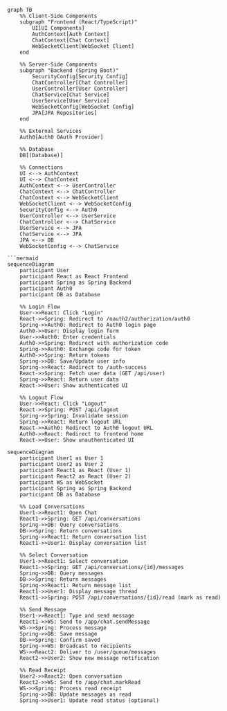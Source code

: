 ```mermaid
graph TB
    %% Client-Side Components
    subgraph "Frontend (React/TypeScript)"
        UI[UI Components]
        AuthContext[Auth Context]
        ChatContext[Chat Context]
        WebSocketClient[WebSocket Client]
    end
    
    %% Server-Side Components
    subgraph "Backend (Spring Boot)"
        SecurityConfig[Security Config]
        ChatController[Chat Controller]
        UserController[User Controller]
        ChatService[Chat Service]
        UserService[User Service]
        WebSocketConfig[WebSocket Config]
        JPA[JPA Repositories]
    end
    
    %% External Services
    Auth0[Auth0 OAuth Provider]
    
    %% Database
    DB[(Database)]
    
    %% Connections
    UI <--> AuthContext
    UI <--> ChatContext
    AuthContext <--> UserController
    ChatContext <--> ChatController
    ChatContext <--> WebSocketClient
    WebSocketClient <--> WebSocketConfig
    SecurityConfig <--> Auth0
    UserController <--> UserService
    ChatController <--> ChatService
    UserService <--> JPA
    ChatService <--> JPA
    JPA <--> DB
    WebSocketConfig <--> ChatService

```mermaid
sequenceDiagram
    participant User
    participant React as React Frontend
    participant Spring as Spring Backend
    participant Auth0
    participant DB as Database
    
    %% Login Flow
    User->>React: Click "Login"
    React->>Spring: Redirect to /oauth2/authorization/auth0
    Spring->>Auth0: Redirect to Auth0 login page
    Auth0->>User: Display login form
    User->>Auth0: Enter credentials
    Auth0->>Spring: Redirect with authorization code
    Spring->>Auth0: Exchange code for token
    Auth0->>Spring: Return tokens
    Spring->>DB: Save/Update user info
    Spring->>React: Redirect to /auth-success
    React->>Spring: Fetch user data (GET /api/user)
    Spring->>React: Return user data
    React->>User: Show authenticated UI
    
    %% Logout Flow
    User->>React: Click "Logout"
    React->>Spring: POST /api/logout
    Spring->>Spring: Invalidate session
    Spring->>React: Return logout URL
    React->>Auth0: Redirect to Auth0 logout URL
    Auth0->>React: Redirect to frontend home
    React->>User: Show unauthenticated UI
```

```mermaid
sequenceDiagram
    participant User1 as User 1
    participant User2 as User 2
    participant React1 as React (User 1)
    participant React2 as React (User 2)
    participant WS as WebSocket
    participant Spring as Spring Backend
    participant DB as Database
    
    %% Load Conversations
    User1->>React1: Open Chat
    React1->>Spring: GET /api/conversations
    Spring->>DB: Query conversations
    DB->>Spring: Return conversations
    Spring->>React1: Return conversation list
    React1->>User1: Display conversation list
    
    %% Select Conversation
    User1->>React1: Select conversation
    React1->>Spring: GET /api/conversations/{id}/messages
    Spring->>DB: Query messages
    DB->>Spring: Return messages
    Spring->>React1: Return message list
    React1->>User1: Display message thread
    React1->>Spring: POST /api/conversations/{id}/read (mark as read)
    
    %% Send Message
    User1->>React1: Type and send message
    React1->>WS: Send to /app/chat.sendMessage
    WS->>Spring: Process message
    Spring->>DB: Save message
    DB->>Spring: Confirm saved
    Spring->>WS: Broadcast to recipients
    WS->>React2: Deliver to /user/queue/messages
    React2->>User2: Show new message notification
    
    %% Read Receipt
    User2->>React2: Open conversation
    React2->>WS: Send to /app/chat.markRead
    WS->>Spring: Process read receipt
    Spring->>DB: Update messages as read
    Spring->>User1: Update read status (optional)
```